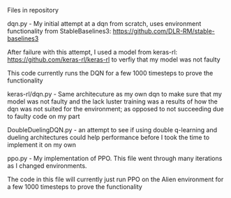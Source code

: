 Files in repository

dqn.py - My initial attempt at a dqn from scratch, uses environment functionality from StableBaselines3: https://github.com/DLR-RM/stable-baselines3

After failure with this attempt, I used a model from keras-rl: https://github.com/keras-rl/keras-rl    to verfiy that my model was not faulty

This code currently runs the DQN for a few 1000 timesteps to prove the functionality
    
keras-rl/dqn.py - Same architecuture as my own dqn to make sure that my model was not faulty and the lack luster training was a results of how the dqn was not suited 
   for the environment; as opposed to not succeeding due to faulty code on my part 

DoubleDuelingDQN.py - an attempt to see if using double q-learning and dueling architectures could help performance before I took the time to implement it 
                on my own
                          
 ppo.py  - My implementation of PPO. This file went through many iterations as I changed environments. 
 
 The code in this file will currently just run PPO on the Alien environment for a few 1000 timesteps to prove the functionality
